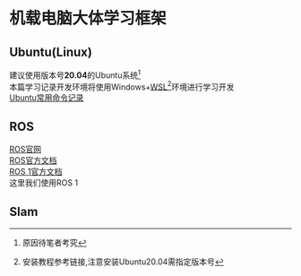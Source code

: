 # 机载电脑大体学习框架
## Ubuntu(Linux)
建议使用版本号**20.04**的Ubuntu系统[^1]  
本篇学习记录开发环境将使用Windows+[WSL](https://learn.microsoft.com/zh-cn/windows/wsl/install)[^2]环境进行学习开发  
[Ubuntu常用命令记录](机载电脑/Ubuntu常用命令.md)
## ROS
[ROS官网](https://www.ros.org/)  
[ROS官方文档](https://docs.ros.org/)  
[ROS 1官方文档](https://wiki.ros.org/noetic)  
这里我们使用ROS 1  
## Slam


[^1]:原因待笔者考究
[^2]:安装教程参考链接,注意安装Ubuntu20.04需指定版本号
